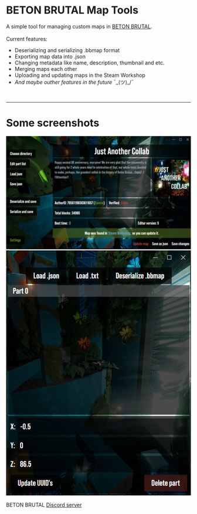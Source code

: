 # BETON BRUTAL Map Tools
A simple tool for managing custom maps in [BETON BRUTAL](https://store.steampowered.com/app/2330500).<br>
<br>
Current features:
* Deserializing and serializing .bbmap format
* Exporting map data into .json
* Changing metadata like name, description, thumbnail and etc.
* Merging maps each other
* Uploading and updating maps in the Steam Workshop
* *And maybe outher features in the future* ¯\_(ツ)_/¯
<br>


---
# Some screenshots

![App interface](./docs/images/image.png)
![Part editor](./docs/images/image-2.png)

BETON BRUTAL [Discord server](https://discord.gg/NmumRuU3d6)
